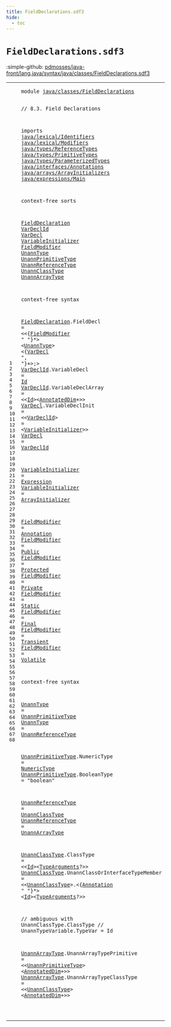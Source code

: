 ```yaml
---
title: FieldDeclarations.sdf3
hide:
  - toc
---
```


# `FieldDeclarations.sdf3`

:simple-github: [pdmosses/java-front/lang.java/syntax/java/classes/FieldDeclarations.sdf3]

[pdmosses/java-front/lang.java/syntax/java/classes/FieldDeclarations.sdf3]: https://github.com/pdmosses/java-front/blob/master/lang.java/syntax/java/classes/FieldDeclarations.sdf3 "The source file on GitHub"

<div class="sdf3"><table class="highlighttable"><tbody><tr><td class="linenos"><div class="linenodiv"><pre><span></span>1
2
3
4
5
6
7
8
9
10
11
12
13
14
15
16
17
18
19
20
21
22
23
24
25
26
27
28
29
30
31
32
33
34
35
36
37
38
39
40
41
42
43
44
45
46
47
48
49
50
51
52
53
54
55
56
57
58
59
60
61
62
63
64
65
66
67
68
</pre></div></td>
<td class="code"><pre><code><span class="keyword">module</span> <a href="../../statements/Statements.sdf3#java/classes/FieldDeclarations_66_96" id="java/classes/FieldDeclarations_7_37" title="Referenced at ../../statements/Statements.sdf3 line 6">java/classes/FieldDeclarations</a>

<span class="layout">// 8.3. Field Declarations</span>

<span class="keyword">imports</span>
  <a href="../../lexical/Identifiers.sdf3#java/lexical/Identifiers_7_31" id="java/lexical/Identifiers_77_101" title="Defined at ../../lexical/Identifiers.sdf3 line 1">java/lexical/Identifiers</a>
  <a href="../../lexical/Modifiers.sdf3#java/lexical/Modifiers_7_29" id="java/lexical/Modifiers_104_126" title="Defined at ../../lexical/Modifiers.sdf3 line 1">java/lexical/Modifiers</a>
  <a href="../../types/ReferenceTypes.sdf3#java/types/ReferenceTypes_7_32" id="java/types/ReferenceTypes_129_154" title="Defined at ../../types/ReferenceTypes.sdf3 line 1">java/types/ReferenceTypes</a>
  <a href="../../types/PrimitiveTypes.sdf3#java/types/PrimitiveTypes_7_32" id="java/types/PrimitiveTypes_157_182" title="Defined at ../../types/PrimitiveTypes.sdf3 line 1">java/types/PrimitiveTypes</a>
  <a href="../../types/ParameterizedTypes.sdf3#java/types/ParameterizedTypes_7_36" id="java/types/ParameterizedTypes_185_214" title="Defined at ../../types/ParameterizedTypes.sdf3 line 1">java/types/ParameterizedTypes</a>
  <a href="../../interfaces/Annotations.sdf3#java/interfaces/Annotations_7_34" id="java/interfaces/Annotations_217_244" title="Defined at ../../interfaces/Annotations.sdf3 line 1">java/interfaces/Annotations</a>
  <a href="../../arrays/ArrayInitializers.sdf3#java/arrays/ArrayInitializers_7_36" id="java/arrays/ArrayInitializers_247_276" title="Defined at ../../arrays/ArrayInitializers.sdf3 line 1">java/arrays/ArrayInitializers</a>
  <a href="../../expressions/Main.sdf3#java/expressions/Main_7_28" id="java/expressions/Main_279_300" title="Defined at ../../expressions/Main.sdf3 line 1">java/expressions/Main</a>

<span class="keyword">context-free sorts</span>

  <a href="../ClassDeclarations.sdf3#FieldDeclaration_1648_1664" id="FieldDeclaration_324_340" title="Referenced at ../ClassDeclarations.sdf3 line 63">FieldDeclaration</a>
  <a href="#VarDeclId_791_800" id="VarDeclId_343_352" title="Referenced at line 34; ../MethodDeclarations.sdf3 line 71; ../../statements/Statements.sdf3 line 128">VarDeclId</a>
  <a href="#VarDecl_582_589" id="VarDecl_355_362" title="Referenced at line 30; ../../interfaces/ConstantDeclarations.sdf3 line 18; ../../statements/LocalVariableDeclarations.sdf3 line 19; ../../statements/Statements.sdf3 line 45">VarDecl</a>
  <a href="#VariableInitializer_737_756" id="VariableInitializer_365_384" title="Referenced at line 33; ../../arrays/ArrayInitializers.sdf3 line 15">VariableInitializer</a>
  <a href="#FieldModifier_547_560" id="FieldModifier_387_400" title="Referenced at line 30">FieldModifier</a>
  <a href="#UnannType_569_578" id="UnannType_403_412" title="Referenced at line 30; ../MethodDeclarations.sdf3 line 71; ../../interfaces/AnnotationTypes.sdf3 line 38; ../../interfaces/ConstantDeclarations.sdf3 line 18; ../../statements/LocalVariableDeclarations.sdf3 line 19; ../../statements/Statements.sdf3 line 128">UnannType</a>
  <a href="#UnannPrimitiveType_1695_1713" id="UnannPrimitiveType_415_433" title="Referenced at line 65">UnannPrimitiveType</a>
  <a href="#UnannReferenceType_1170_1188" id="UnannReferenceType_436_454" title="Referenced at line 51">UnannReferenceType</a>
  <a href="#UnannClassType_1780_1794" id="UnannClassType_457_471" title="Referenced at line 66; ../../statements/Statements.sdf3 line 107">UnannClassType</a>
  <a href="#UnannArrayType_1348_1362" id="UnannArrayType_474_488" title="Referenced at line 57">UnannArrayType</a>

<span class="keyword">context-free syntax</span>
  
  <a href="../ClassDeclarations.sdf3#FieldDeclaration_1648_1664" id="FieldDeclaration_515_531" title="Referenced at ../ClassDeclarations.sdf3 line 63">FieldDeclaration</a>.<span class="cons_Constructor"><span id="FieldDecl_532_541" title="Not referenced locally, nor via imports">FieldDecl</span></span> = &lt;&lt;{<a href="#FieldModifier_387_400" id="FieldModifier_547_560" title="Defined at line 21, 39, 40, 41, 42, 43, 44, 45, 46">FieldModifier</a> <span class="cons_Lit">" "</span>}*&gt; &lt;<a href="#UnannType_403_412" id="UnannType_569_578" title="Defined at line 22, 50, 51">UnannType</a>&gt; &lt;{<a href="#VarDecl_355_362" id="VarDecl_582_589" title="Defined at line 19, 33, 34">VarDecl</a> <span class="cons_Lit">", "</span>}+&gt;<span class="cons_String">;</span>&gt;
  <a href="#VarDeclId_791_800" id="VarDeclId_602_611" title="Referenced at line 34; ../MethodDeclarations.sdf3 line 71; ../../statements/Statements.sdf3 line 128">VarDeclId</a>.<span class="cons_Constructor"><span id="VariableDecl_612_624" title="Not referenced locally, nor via imports">VariableDecl</span></span>      = <a href="../../lexical/Identifiers.sdf3#Id_141_143" id="Id_632_634" title="Defined at ../../lexical/Identifiers.sdf3 line 15, 23">Id</a>
  <a href="#VarDeclId_791_800" id="VarDeclId_637_646" title="Referenced at line 34; ../MethodDeclarations.sdf3 line 71; ../../statements/Statements.sdf3 line 128">VarDeclId</a>.<span class="cons_Constructor"><span id="VariableDeclArray_647_664" title="Not referenced locally, nor via imports">VariableDeclArray</span></span> = &lt;&lt;<a href="../../lexical/Identifiers.sdf3#Id_141_143" id="Id_669_671" title="Defined at ../../lexical/Identifiers.sdf3 line 15, 23">Id</a>&gt;&lt;<a href="../../types/ReferenceTypes.sdf3#AnnotatedDim_310_322" id="AnnotatedDim_673_685" title="Defined at ../../types/ReferenceTypes.sdf3 line 19, 41">AnnotatedDim</a>+&gt;&gt;
  <a href="#VarDecl_582_589" id="VarDecl_691_698" title="Referenced at line 30; ../../interfaces/ConstantDeclarations.sdf3 line 18; ../../statements/LocalVariableDeclarations.sdf3 line 19; ../../statements/Statements.sdf3 line 45">VarDecl</a>.<span class="cons_Constructor"><span id="VariableDeclInit_699_715" title="Not referenced locally, nor via imports">VariableDeclInit</span></span>    = &lt;&lt;<a href="#VarDeclId_343_352" id="VarDeclId_723_732" title="Defined at line 18, 31, 32">VarDeclId</a>&gt; <span class="cons_String">=</span> &lt;<a href="#VariableInitializer_365_384" id="VariableInitializer_737_756" title="Defined at line 20, 36, 37">VariableInitializer</a>&gt;&gt;
  <a href="#VarDecl_582_589" id="VarDecl_761_768" title="Referenced at line 30; ../../interfaces/ConstantDeclarations.sdf3 line 18; ../../statements/LocalVariableDeclarations.sdf3 line 19; ../../statements/Statements.sdf3 line 45">VarDecl</a>                     = <a href="#VarDeclId_343_352" id="VarDeclId_791_800" title="Defined at line 18, 31, 32">VarDeclId</a>
  
  <a href="#VariableInitializer_737_756" id="VariableInitializer_806_825" title="Referenced at line 33; ../../arrays/ArrayInitializers.sdf3 line 15">VariableInitializer</a> = <a href="../../expressions/Main.sdf3#Expression_459_469" id="Expression_828_838" title="Defined at ../../expressions/Main.sdf3 line 21">Expression</a>
  <a href="#VariableInitializer_737_756" id="VariableInitializer_841_860" title="Referenced at line 33; ../../arrays/ArrayInitializers.sdf3 line 15">VariableInitializer</a> = <a href="../../arrays/ArrayInitializers.sdf3#ArrayInitializer_133_149" id="ArrayInitializer_863_879" title="Defined at ../../arrays/ArrayInitializers.sdf3 line 10, 14, 15">ArrayInitializer</a>
  
  <a href="#FieldModifier_547_560" id="FieldModifier_885_898" title="Referenced at line 30">FieldModifier</a> = <a href="../../interfaces/Annotations.sdf3#Annotation_158_168" id="Annotation_901_911" title="Defined at ../../interfaces/Annotations.sdf3 line 12, 19, 20, 21">Annotation</a>
  <a href="#FieldModifier_547_560" id="FieldModifier_914_927" title="Referenced at line 30">FieldModifier</a> = <a href="../../lexical/Modifiers.sdf3#Public_201_207" id="Public_930_936" title="Defined at ../../lexical/Modifiers.sdf3 line 14, 29">Public</a>
  <a href="#FieldModifier_547_560" id="FieldModifier_939_952" title="Referenced at line 30">FieldModifier</a> = <a href="../../lexical/Modifiers.sdf3#Protected_189_198" id="Protected_955_964" title="Defined at ../../lexical/Modifiers.sdf3 line 13, 28">Protected</a>
  <a href="#FieldModifier_547_560" id="FieldModifier_967_980" title="Referenced at line 30">FieldModifier</a> = <a href="../../lexical/Modifiers.sdf3#Private_179_186" id="Private_983_990" title="Defined at ../../lexical/Modifiers.sdf3 line 12, 27">Private</a>
  <a href="#FieldModifier_547_560" id="FieldModifier_993_1006" title="Referenced at line 30">FieldModifier</a> = <a href="../../lexical/Modifiers.sdf3#Static_210_216" id="Static_1009_1015" title="Defined at ../../lexical/Modifiers.sdf3 line 15, 30">Static</a>
  <a href="#FieldModifier_547_560" id="FieldModifier_1018_1031" title="Referenced at line 30">FieldModifier</a> = <a href="../../lexical/Modifiers.sdf3#Final_162_167" id="Final_1034_1039" title="Defined at ../../lexical/Modifiers.sdf3 line 10, 25">Final</a>
  <a href="#FieldModifier_547_560" id="FieldModifier_1042_1055" title="Referenced at line 30">FieldModifier</a> = <a href="../../lexical/Modifiers.sdf3#Transient_245_254" id="Transient_1058_1067" title="Defined at ../../lexical/Modifiers.sdf3 line 18, 32">Transient</a>
  <a href="#FieldModifier_547_560" id="FieldModifier_1070_1083" title="Referenced at line 30">FieldModifier</a> = <a href="../../lexical/Modifiers.sdf3#Volatile_257_265" id="Volatile_1086_1094" title="Defined at ../../lexical/Modifiers.sdf3 line 19, 33">Volatile</a>
  
<span class="keyword">context-free syntax</span>  
  
  <a href="#UnannType_569_578" id="UnannType_1125_1134" title="Referenced at line 30; ../MethodDeclarations.sdf3 line 71; ../../interfaces/AnnotationTypes.sdf3 line 38; ../../interfaces/ConstantDeclarations.sdf3 line 18; ../../statements/LocalVariableDeclarations.sdf3 line 19; ../../statements/Statements.sdf3 line 128">UnannType</a> = <a href="#UnannPrimitiveType_415_433" id="UnannPrimitiveType_1137_1155" title="Defined at line 23, 53, 54">UnannPrimitiveType</a>
  <a href="#UnannType_569_578" id="UnannType_1158_1167" title="Referenced at line 30; ../MethodDeclarations.sdf3 line 71; ../../interfaces/AnnotationTypes.sdf3 line 38; ../../interfaces/ConstantDeclarations.sdf3 line 18; ../../statements/LocalVariableDeclarations.sdf3 line 19; ../../statements/Statements.sdf3 line 128">UnannType</a> = <a href="#UnannReferenceType_436_454" id="UnannReferenceType_1170_1188" title="Defined at line 24, 56, 57">UnannReferenceType</a>
  
  <a href="#UnannPrimitiveType_1695_1713" id="UnannPrimitiveType_1194_1212" title="Referenced at line 65">UnannPrimitiveType</a>.<span class="cons_Constructor"><span id="NumericType_1213_1224" title="Not referenced locally, nor via imports">NumericType</span></span> = <a href="../../types/PrimitiveTypes.sdf3#NumericType_147_158" id="NumericType_1227_1238" title="Defined at ../../types/PrimitiveTypes.sdf3 line 11, 17, 18, 19, 20, 21, 22, 23">NumericType</a>
  <a href="#UnannPrimitiveType_1695_1713" id="UnannPrimitiveType_1241_1259" title="Referenced at line 65">UnannPrimitiveType</a>.<span class="cons_Constructor"><span id="BooleanType_1260_1271" title="Not referenced locally, nor via imports">BooleanType</span></span> = <span class="cons_Lit">"boolean"</span>
  
  <a href="#UnannReferenceType_1170_1188" id="UnannReferenceType_1289_1307" title="Referenced at line 51">UnannReferenceType</a> = <a href="#UnannClassType_457_471" id="UnannClassType_1310_1324" title="Defined at line 25, 59, 60">UnannClassType</a>
  <a href="#UnannReferenceType_1170_1188" id="UnannReferenceType_1327_1345" title="Referenced at line 51">UnannReferenceType</a> = <a href="#UnannArrayType_474_488" id="UnannArrayType_1348_1362" title="Defined at line 26, 65, 66">UnannArrayType</a>
  
  <a href="#UnannClassType_1780_1794" id="UnannClassType_1368_1382" title="Referenced at line 66; ../../statements/Statements.sdf3 line 107">UnannClassType</a>.<span class="cons_Constructor"><span id="ClassType_1383_1392" title="Not referenced locally, nor via imports">ClassType</span></span>                       = &lt;&lt;<a href="../../lexical/Identifiers.sdf3#Id_141_143" id="Id_1419_1421" title="Defined at ../../lexical/Identifiers.sdf3 line 15, 23">Id</a>&gt;&lt;<a href="../../types/ParameterizedTypes.sdf3#TypeArguments_157_170" id="TypeArguments_1423_1436" title="Defined at ../../types/ParameterizedTypes.sdf3 line 11, 17">TypeArguments</a>?&gt;&gt;
  <a href="#UnannClassType_1780_1794" id="UnannClassType_1442_1456" title="Referenced at line 66; ../../statements/Statements.sdf3 line 107">UnannClassType</a>.<span class="cons_Constructor"><span id="UnannClassOrInterfaceTypeMember_1457_1488" title="Not referenced locally, nor via imports">UnannClassOrInterfaceTypeMember</span></span> = &lt;&lt;<a href="#UnannClassType_457_471" id="UnannClassType_1493_1507" title="Defined at line 25, 59, 60">UnannClassType</a>&gt;<span class="cons_String">.</span>&lt;{<a href="../../interfaces/Annotations.sdf3#Annotation_158_168" id="Annotation_1511_1521" title="Defined at ../../interfaces/Annotations.sdf3 line 12, 19, 20, 21">Annotation</a> <span class="cons_Lit">" "</span>}*&gt; &lt;<a href="../../lexical/Identifiers.sdf3#Id_141_143" id="Id_1530_1532" title="Defined at ../../lexical/Identifiers.sdf3 line 15, 23">Id</a>&gt;&lt;<a href="../../types/ParameterizedTypes.sdf3#TypeArguments_157_170" id="TypeArguments_1534_1547" title="Defined at ../../types/ParameterizedTypes.sdf3 line 11, 17">TypeArguments</a>?&gt;&gt;
  
<span class="layout">//  ambiguous with UnannClassType.ClassType</span>
<span class="layout">//  UnannTypeVariable.TypeVar            = Id</span>
  
  <a href="#UnannArrayType_1348_1362" id="UnannArrayType_1649_1663" title="Referenced at line 57">UnannArrayType</a>.<span class="cons_Constructor"><span id="UnannArrayTypePrimitive_1664_1687" title="Not referenced locally, nor via imports">UnannArrayTypePrimitive</span></span>    = &lt;&lt;<a href="#UnannPrimitiveType_415_433" id="UnannPrimitiveType_1695_1713" title="Defined at line 23, 53, 54">UnannPrimitiveType</a>&gt; &lt;<a href="../../types/ReferenceTypes.sdf3#AnnotatedDim_310_322" id="AnnotatedDim_1716_1728" title="Defined at ../../types/ReferenceTypes.sdf3 line 19, 41">AnnotatedDim</a>+&gt;&gt;
  <a href="#UnannArrayType_1348_1362" id="UnannArrayType_1734_1748" title="Referenced at line 57">UnannArrayType</a>.<span class="cons_Constructor"><span id="UnannArrayTypeClassType_1749_1772" title="Not referenced locally, nor via imports">UnannArrayTypeClassType</span></span>    = &lt;&lt;<a href="#UnannClassType_457_471" id="UnannClassType_1780_1794" title="Defined at line 25, 59, 60">UnannClassType</a>&gt; &lt;<a href="../../types/ReferenceTypes.sdf3#AnnotatedDim_310_322" id="AnnotatedDim_1797_1809" title="Defined at ../../types/ReferenceTypes.sdf3 line 19, 41">AnnotatedDim</a>+&gt;&gt;
  
  
</code></pre></td></tr></tbody></table></div>